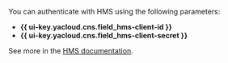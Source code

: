 You can authenticate with HMS using the following parameters:
* **{{ ui-key.yacloud.cns.field_hms-client-id }}**
* **{{ ui-key.yacloud.cns.field_hms-client-secret }}**

See more in the [HMS documentation](https://developer.huawei.com/consumer/en/doc/hmscore-common-Guides/get-started-hmscore-0000001212585589).